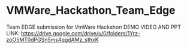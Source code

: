 # VMWare_Hackathon_Team_Edge
Team EDGE submission for VmWare Hackahon
DEMO VIDEO AND PPT LINK: https://drive.google.com/drive/u/0/folders/1Yrz-zoO5MT0dPGSn5ms4qgdAMz_sthxK
